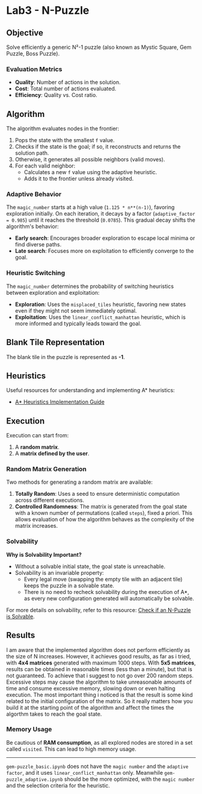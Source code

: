
# Lab3 - N-Puzzle

## Objective
Solve efficiently a generic N²-1 puzzle (also known as Mystic Square, Gem Puzzle, Boss Puzzle).

### Evaluation Metrics
- **Quality**: Number of actions in the solution.
- **Cost**: Total number of actions evaluated.
- **Efficiency**: Quality vs. Cost ratio.

## Algorithm

The algorithm evaluates nodes in the frontier:
1. Pops the state with the smallest `f` value.
2. Checks if the state is the goal; if so, it reconstructs and returns the solution path.
3. Otherwise, it generates all possible neighbors (valid moves).
4. For each valid neighbor:
    - Calculates a new `f` value using the adaptive heuristic.
    - Adds it to the frontier unless already visited.

### Adaptive Behavior
The `magic_number` starts at a high value (`1.125 * n**(n-1)`), favoring exploration initially. 
On each iteration, it decays by a factor (`adaptive_factor = 0.985`) until it reaches the threshold (`0.0785`). 
This gradual decay shifts the algorithm's behavior:
- **Early search**: Encourages broader exploration to escape local minima or find diverse paths.
- **Late search**: Focuses more on exploitation to efficiently converge to the goal.

### Heuristic Switching
The `magic_number` determines the probability of switching heuristics between exploration and exploitation:
- **Exploration**: Uses the `misplaced_tiles` heuristic, favoring new states even if they might not seem immediately optimal.
- **Exploitation**: Uses the `linear_conflict_manhattan` heuristic, which is more informed and typically leads toward the goal.

## Blank Tile Representation
The blank tile in the puzzle is represented as **-1**.

## Heuristics
Useful resources for understanding and implementing A* heuristics:
- [A* Heuristics Implementation Guide](https://algorithmsinsight.wordpress.com/graph-theory-2/a-star-in-general/implementing-a-star-to-solve-n-puzzle/)

## Execution

Execution can start from:
1. A **random matrix**.
2. A **matrix defined by the user**.

### Random Matrix Generation
Two methods for generating a random matrix are available:
1. **Totally Random**: Uses a seed to ensure deterministic computation across different executions.
2. **Controlled Randomness**: The matrix is generated from the goal state with a known number of permutations (called `steps`), fixed a priori. This allows evaluation of how the algorithm behaves as the complexity of the matrix increases.

### Solvability
**Why is Solvability Important?**
- Without a solvable initial state, the goal state is unreachable.
- Solvability is an invariable property:
    - Every legal move (swapping the empty tile with an adjacent tile) keeps the puzzle in a solvable state.
    - There is no need to recheck solvability during the execution of A*, as every new configuration generated will automatically be solvable.

For more details on solvability, refer to this resource: [Check if an N-Puzzle is Solvable](https://www.geeksforgeeks.org/check-instance-15-puzzle-solvable/).

## Results

I am aware that the implemented algorithm does not perform efficiently as the size of N increases. However, it achieves good results, as far as i tried, with **4x4 matrices** generated with maximum 1000 steps.
With **5x5 matrices**, results can be obtained in reasonable times (less than a minute), but that is not guaranteed. To achieve that i suggest to not go over 200 random steps. Excessive steps may cause the algorithm to take unreasonable amounts of time and consume excessive memory, slowing down or even halting execution.
The most important thing i noticed is that the result is some kind related to the initial configuration of the matrix. So it really matters how you build it at the starting point of the algorithm and affect the times the algorthm takes to reach the goal state.

### Memory Usage
Be cautious of **RAM consumption**, as all explored nodes are stored in a set called `visited`. This can lead to high memory usage.

---

`gem-puzzle_basic.ipynb` does not have the `magic number` and the `adaptive factor`, and it uses `linear_conflict_manhattan` only. Meanwhile `gem-puzzle_adaptive.ipynb` should be the more optimized, with the `magic number` and the selection criteria for the heuristic.
